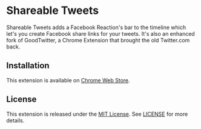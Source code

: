 # Shareable Tweets
Shareable Tweets adds a Facebook Reaction's bar to the timeline which let's you create Facebook share links for your tweets. It's also an enhanced fork of GoodTwitter, a Chrome Extension that brought the old Twitter.com back. 

## Installation
This extension is available on [Chrome Web Store](https://chrome.google.com/webstore/detail/shareable-tweets/gmdhfohiimofdkgfibdamlamdbehooba).

## License
This extension is released under the [MIT License](https://opensource.org/licenses/MIT).
See [LICENSE](LICENSE) for more details.
